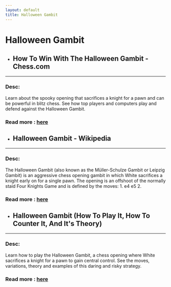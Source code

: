 ```yaml
---
layout: default
title: Halloween Gambit
---
```

# Halloween Gambit
- ## **How To Win With The Halloween Gambit - Chess.com** 

---
### Desc: 
 Learn about the spooky opening that sacrifices a knight for a pawn and can be powerful in blitz chess. See how top players and computers play and defend against the Halloween Gambit. 
### Read more : [here](https://www.chess.com/article/view/how-to-win-with-the-halloween-gambit) 
- ## **Halloween Gambit - Wikipedia** 

---
### Desc: 
 The Halloween Gambit (also known as the Müller-Schulze Gambit or Leipzig Gambit) is an aggressive chess opening gambit in which White sacrifices a knight early on for a single pawn. The opening is an offshoot of the normally staid Four Knights Game and is defined by the moves: 1. e4 e5 2. 
### Read more : [here](https://en.wikipedia.org/wiki/Halloween_Gambit) 
- ## **Halloween Gambit (How To Play It, How To Counter It, And It's Theory)** 

---
### Desc: 
 Learn how to play the Halloween Gambit, a chess opening where White sacrifices a knight for a pawn to gain central control. See the moves, variations, theory and examples of this daring and risky strategy. 
### Read more : [here](https://simplifychess.com/halloween-gambit/) 


